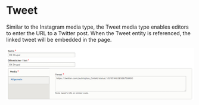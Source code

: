 # Tweet
Similar to the Instagram media type, the Tweet media type enables editors to enter the URL to a Twitter post. When the Tweet entity is referenced, the linked tweet will be embedded in the page.

![](../img/media_types/degov_media_tweet_embed.png)